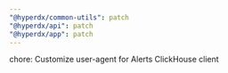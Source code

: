 ```yaml
---
"@hyperdx/common-utils": patch
"@hyperdx/api": patch
"@hyperdx/app": patch
---
```


chore: Customize user-agent for Alerts ClickHouse client
